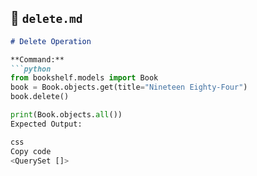 ## 📄 `delete.md`
```markdown
# Delete Operation

**Command:**
```python
from bookshelf.models import Book
book = Book.objects.get(title="Nineteen Eighty-Four")
book.delete()

print(Book.objects.all())
Expected Output:

css
Copy code
<QuerySet []>